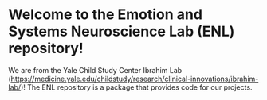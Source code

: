 # Welcome to the Emotion and Systems Neuroscience Lab (ENL) repository!
We are from the Yale Child Study Center Ibrahim Lab (https://medicine.yale.edu/childstudy/research/clinical-innovations/ibrahim-lab/)!
The ENL repository is a package that provides code for our projects.
